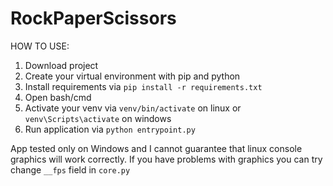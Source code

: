 # RockPaperScissors

HOW TO USE:
1) Download project
2) Create your virtual environment with pip and python
2) Install requirements via `pip install -r requirements.txt` 
3) Open bash/cmd
4) Activate your venv via `venv/bin/activate` on linux or `venv\Scripts\activate` on windows
5) Run application via `python entrypoint.py`

App tested only on Windows and I cannot guarantee that linux console graphics will work correctly.
If you have problems with graphics you can try change `__fps` field in `core.py`